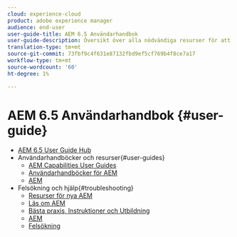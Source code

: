 ```yaml
---
cloud: experience-cloud
product: adobe experience manager
audience: end-user
user-guide-title: AEM 6.5 Användarhandbok
user-guide-description: Översikt över alla nödvändiga resurser för att förstå, installera, hantera och använda AEM 6.5
translation-type: tm+mt
source-git-commit: 73fbf9c4f631e87132fbd9ef5cf769b4f8ce7a17
workflow-type: tm+mt
source-wordcount: '60'
ht-degree: 1%

---
```



# AEM 6.5 Användarhandbok {#user-guide}

+ [AEM 6.5 User Guide Hub](home.md)
+ Användarhandböcker och resurser{#user-guides}
   + [AEM Capabilities User Guides](capabilities.md)
   + [Användarhandböcker för AEM](implementation.md)
   + [AEM](resources.md)
+ Felsökning och hjälp{#troubleshooting}
   + [Resurser för nya AEM](new.md)
   + [Läs om AEM](learn.md)
   + [Bästa praxis, Instruktioner och Utbildning](best-practice.md)
   + [AEM](community.md)
   + [Felsökning](troubleshooting.md)
